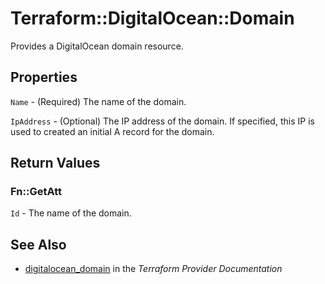 # Terraform::DigitalOcean::Domain

Provides a DigitalOcean domain resource.

## Properties

`Name` - (Required) The name of the domain.

`IpAddress` - (Optional) The IP address of the domain. If specified, this IP is used to created an initial A record for the domain.


## Return Values

### Fn::GetAtt

`Id` - The name of the domain.

## See Also

* [digitalocean_domain](https://www.terraform.io/docs/providers/digitalocean/r/domain.html) in the _Terraform Provider Documentation_